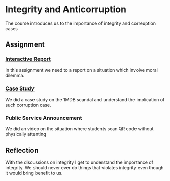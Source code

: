 # Integrity and Anticorruption
The course introduces us to the importance of integrity and correuption cases

## Assignment
### [Interactive Report](https://github.com/Yuylam/semester-1/blob/30b311baa82d53ddb1ad731aabe0e5358f27e663/integrity-and-anticorruption/Laporan%20Interaktif%20LAM%20YOKE%20YU%20A23CS0233.pdf)
In this assignment we need to a report on a situation which involve moral dilemma.

### [Case Study](https://github.com/Yuylam/semester-1/blob/e62dbd40d39f5de0bc7ec9c31a445c18753814a9/integrity-and-anticorruption/Kes%20Kajian%20GUI%20KAH%20SIN%20LAM%20YOKE%20YU%20TAN%20YI%20YA.pdf)
We did a case study on the 1MDB scandal and understand the implication of such corruption case.

### Public Service Announcement
We did an video on the situation where students scan QR code without physically attenting

## Reflection
With the discussions on integrity I get to understand the importance of integrity. We should never ever do things that violates integrity even though it would bring benefit to us.
